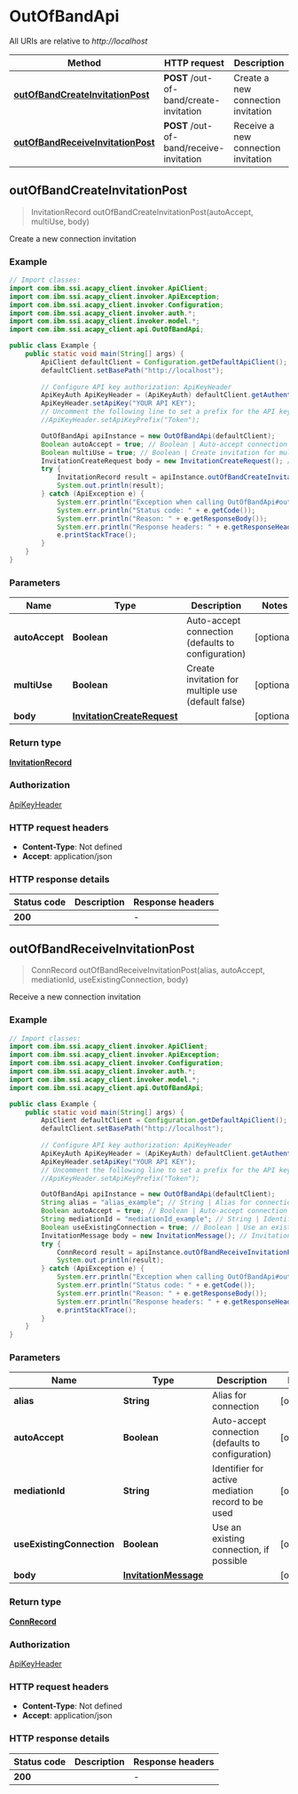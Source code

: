 # OutOfBandApi

All URIs are relative to *http://localhost*

Method | HTTP request | Description
------------- | ------------- | -------------
[**outOfBandCreateInvitationPost**](OutOfBandApi.md#outOfBandCreateInvitationPost) | **POST** /out-of-band/create-invitation | Create a new connection invitation
[**outOfBandReceiveInvitationPost**](OutOfBandApi.md#outOfBandReceiveInvitationPost) | **POST** /out-of-band/receive-invitation | Receive a new connection invitation



## outOfBandCreateInvitationPost

> InvitationRecord outOfBandCreateInvitationPost(autoAccept, multiUse, body)

Create a new connection invitation

### Example

```java
// Import classes:
import com.ibm.ssi.acapy_client.invoker.ApiClient;
import com.ibm.ssi.acapy_client.invoker.ApiException;
import com.ibm.ssi.acapy_client.invoker.Configuration;
import com.ibm.ssi.acapy_client.invoker.auth.*;
import com.ibm.ssi.acapy_client.invoker.model.*;
import com.ibm.ssi.acapy_client.api.OutOfBandApi;

public class Example {
    public static void main(String[] args) {
        ApiClient defaultClient = Configuration.getDefaultApiClient();
        defaultClient.setBasePath("http://localhost");
        
        // Configure API key authorization: ApiKeyHeader
        ApiKeyAuth ApiKeyHeader = (ApiKeyAuth) defaultClient.getAuthentication("ApiKeyHeader");
        ApiKeyHeader.setApiKey("YOUR API KEY");
        // Uncomment the following line to set a prefix for the API key, e.g. "Token" (defaults to null)
        //ApiKeyHeader.setApiKeyPrefix("Token");

        OutOfBandApi apiInstance = new OutOfBandApi(defaultClient);
        Boolean autoAccept = true; // Boolean | Auto-accept connection (defaults to configuration)
        Boolean multiUse = true; // Boolean | Create invitation for multiple use (default false)
        InvitationCreateRequest body = new InvitationCreateRequest(); // InvitationCreateRequest | 
        try {
            InvitationRecord result = apiInstance.outOfBandCreateInvitationPost(autoAccept, multiUse, body);
            System.out.println(result);
        } catch (ApiException e) {
            System.err.println("Exception when calling OutOfBandApi#outOfBandCreateInvitationPost");
            System.err.println("Status code: " + e.getCode());
            System.err.println("Reason: " + e.getResponseBody());
            System.err.println("Response headers: " + e.getResponseHeaders());
            e.printStackTrace();
        }
    }
}
```

### Parameters


Name | Type | Description  | Notes
------------- | ------------- | ------------- | -------------
 **autoAccept** | **Boolean**| Auto-accept connection (defaults to configuration) | [optional]
 **multiUse** | **Boolean**| Create invitation for multiple use (default false) | [optional]
 **body** | [**InvitationCreateRequest**](InvitationCreateRequest.md)|  | [optional]

### Return type

[**InvitationRecord**](InvitationRecord.md)

### Authorization

[ApiKeyHeader](../README.md#ApiKeyHeader)

### HTTP request headers

- **Content-Type**: Not defined
- **Accept**: application/json

### HTTP response details
| Status code | Description | Response headers |
|-------------|-------------|------------------|
| **200** |  |  -  |


## outOfBandReceiveInvitationPost

> ConnRecord outOfBandReceiveInvitationPost(alias, autoAccept, mediationId, useExistingConnection, body)

Receive a new connection invitation

### Example

```java
// Import classes:
import com.ibm.ssi.acapy_client.invoker.ApiClient;
import com.ibm.ssi.acapy_client.invoker.ApiException;
import com.ibm.ssi.acapy_client.invoker.Configuration;
import com.ibm.ssi.acapy_client.invoker.auth.*;
import com.ibm.ssi.acapy_client.invoker.model.*;
import com.ibm.ssi.acapy_client.api.OutOfBandApi;

public class Example {
    public static void main(String[] args) {
        ApiClient defaultClient = Configuration.getDefaultApiClient();
        defaultClient.setBasePath("http://localhost");
        
        // Configure API key authorization: ApiKeyHeader
        ApiKeyAuth ApiKeyHeader = (ApiKeyAuth) defaultClient.getAuthentication("ApiKeyHeader");
        ApiKeyHeader.setApiKey("YOUR API KEY");
        // Uncomment the following line to set a prefix for the API key, e.g. "Token" (defaults to null)
        //ApiKeyHeader.setApiKeyPrefix("Token");

        OutOfBandApi apiInstance = new OutOfBandApi(defaultClient);
        String alias = "alias_example"; // String | Alias for connection
        Boolean autoAccept = true; // Boolean | Auto-accept connection (defaults to configuration)
        String mediationId = "mediationId_example"; // String | Identifier for active mediation record to be used
        Boolean useExistingConnection = true; // Boolean | Use an existing connection, if possible
        InvitationMessage body = new InvitationMessage(); // InvitationMessage | 
        try {
            ConnRecord result = apiInstance.outOfBandReceiveInvitationPost(alias, autoAccept, mediationId, useExistingConnection, body);
            System.out.println(result);
        } catch (ApiException e) {
            System.err.println("Exception when calling OutOfBandApi#outOfBandReceiveInvitationPost");
            System.err.println("Status code: " + e.getCode());
            System.err.println("Reason: " + e.getResponseBody());
            System.err.println("Response headers: " + e.getResponseHeaders());
            e.printStackTrace();
        }
    }
}
```

### Parameters


Name | Type | Description  | Notes
------------- | ------------- | ------------- | -------------
 **alias** | **String**| Alias for connection | [optional]
 **autoAccept** | **Boolean**| Auto-accept connection (defaults to configuration) | [optional]
 **mediationId** | **String**| Identifier for active mediation record to be used | [optional]
 **useExistingConnection** | **Boolean**| Use an existing connection, if possible | [optional]
 **body** | [**InvitationMessage**](InvitationMessage.md)|  | [optional]

### Return type

[**ConnRecord**](ConnRecord.md)

### Authorization

[ApiKeyHeader](../README.md#ApiKeyHeader)

### HTTP request headers

- **Content-Type**: Not defined
- **Accept**: application/json

### HTTP response details
| Status code | Description | Response headers |
|-------------|-------------|------------------|
| **200** |  |  -  |

